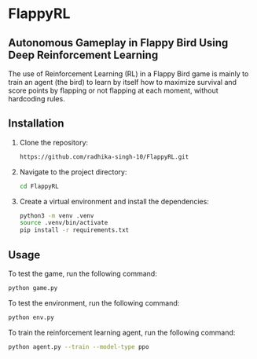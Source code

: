 # FlappyRL

## Autonomous Gameplay in Flappy Bird Using Deep Reinforcement Learning

The use of Reinforcement Learning (RL) in a Flappy Bird game is mainly to train an agent (the bird) to learn by itself how to maximize survival and score points by flapping or not flapping at each moment, without hardcoding rules.


## Installation

1. Clone the repository:
    ```bash
    https://github.com/radhika-singh-10/FlappyRL.git
    ```

2. Navigate to the project directory:
    ```bash
    cd FlappyRL
    ```

3. Create a virtual environment and install the dependencies:
    ```bash
    python3 -m venv .venv
    source .venv/bin/activate
    pip install -r requirements.txt
    ```

   
## Usage

To test the game, run the following command:
```bash
python game.py
```

To test the environment, run the following command:
```bash
python env.py
```

To train the reinforcement learning agent, run the following command:
```bash
python agent.py --train --model-type ppo
```
